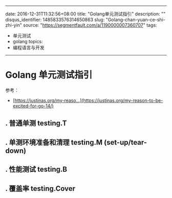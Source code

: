 
---
date: 2016-12-31T11:32:56+08:00
title: "Golang单元测试指引"
description: ""
disqus_identifier: 1485833576314650863
slug: "Golang-chan-yuan-ce-shi-zhi-yin"
source: "https://segmentfault.com/a/1190000007360707"
tags: 
- 单元测试 
- golang 
topics:
- 编程语言与开发
---

Golang 单元测试指引
===================

参考：

-   [https://justinas.org/my-reaso...](https://justinas.org/my-reason-to-be-excited-for-go-14/)

. 普通单测 testing.T
--------------------

. 单测环境准备和清理 testing.M (set-up/tear-down)
-------------------------------------------------

. 性能测试 testing.B
--------------------

. 覆盖率 testing.Cover
----------------------

